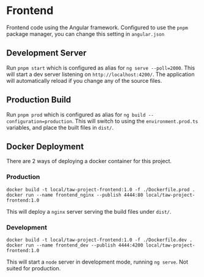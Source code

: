 # Frontend

Frontend code using the Angular framework. Configured to use the `pnpm` package manager, you can change this setting in `angular.json`

## Development Server

Run `pnpm start` which is configured as alias for `ng serve --poll=2000`. This will start a dev server listening on `http://localhost:4200/`. The application will automatically reload if you change any of the source files.

## Production Build
Run `pnpm prod` which is configured as alias for `ng build --configuration=production`. This will switch to using the `environment.prod.ts` variables, and place the built files in `dist/`.

## Docker Deployment
There are 2 ways of deploying a docker container for this project.

### Production
```
docker build -t local/taw-project-frontend:1.0 -f ./Dockerfile.prod .
docker run --name frontend_nginx --publish 4444:80 local/taw-project-frontend:1.0
```

This will deploy a `nginx` server serving the build files under `dist/`.

### Development
```
docker build -t local/taw-project-frontend:1.0 -f ./Dockerfile.dev .
docker run --name frontend_dev --publish 4444:4200 local/taw-project-frontend:1.0
```

This will start a `node` server in development mode, running `ng serve`. Not suited for production.

